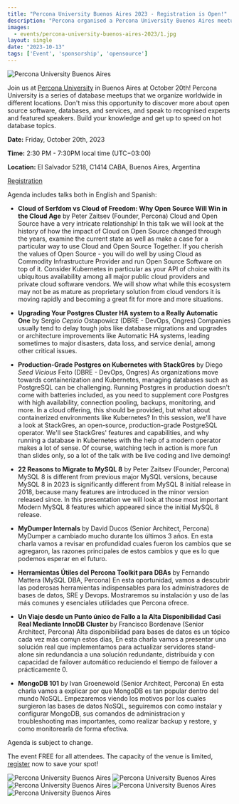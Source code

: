 ```yaml
---
title: "Percona University Buenos Aires 2023 - Registration is Open!"
description: "Percona organised a Percona University Buenos Aires meetup in Argentina at October 20th, 2023."
images:
  - events/percona-university-buenos-aires-2023/1.jpg
layout: single
date: "2023-10-13"
tags: ['Event', 'sponsorship', 'opensource']
---
```

![Percona University Buenos Aires](/events/percona-university-buenos-aires-2023/1.jpg)

Join us at [Percona University](https://www.percona.com/community/events/percona-university-buenos-aires-2023) in Buenos Aires at October 20th! Percona University is a series of database meetups that we organize worldwide in different locations. Don't miss this opportunity to discover more about open source software, databases, and services, and speak to recognised experts and featured speakers. Build your knowledge and get up to speed on hot database topics.

**Date:** Friday, October 20th, 2023

**Time:** 2:30 PM - 7:30PM local time (UTC−03:00)

**Location:** El Salvador 5218, C1414 CABA, Buenos Aires, Argentina

[Registration](https://www.eventbrite.com/e/percona-university-buenos-aires-open-source-databases-event-tickets-719283605627)

Agenda includes talks both in English and Spanish:

* **Cloud of Serfdom vs Cloud of Freedom: Why Open Source Will Win in the Cloud Age** by Peter Zaitsev (Founder, Percona)
  Cloud and Open Source have a very intricate relationship! In this talk we will look at the history of how the impact of Cloud on Open Source changed through the years, examine the current state as well as make a case for a particular way to use Cloud and Open Source Together. If you cherish the values of Open Source - you will do well by using Cloud as Commodity Infrastructure Provider and run Open Source Software on top of it. Consider Kubernetes in particular as your API of choice with its ubiquitous availability among all major public cloud providers and private cloud software vendors. We will show what while this ecosystem may not be as mature as proprietary solution from cloud vendors it is moving rapidly and becoming a great fit for more and more situations.

* **Upgrading Your Postgres Cluster HA system to a Really Automatic One** by Sergio *Cepxio* Ostapowicz (DBRE - DevOps, Ongres)
  Companies usually tend to delay tough jobs like database migrations and upgrades or architecture improvements like Automatic HA systems, leading sometimes to major disasters, data loss, and service denial, among other critical issues.

* **Production-Grade Postgres on Kubernetes with StackGres** by Diego *Seed Vicious* Feito (DBRE - DevOps, Ongres)
  As organizations move towards containerization and Kubernetes, managing databases such as PostgreSQL can be challenging. Running Postgres in production doesn't come with batteries included, as you need to supplement core Postgres with high availability, connection pooling, backups, monitoring, and more. In a cloud offering, this should be provided, but what about containerized environments like Kubernetes?
  In this session, we'll have a look at StackGres, an open-source, production-grade PostgreSQL operator. We'll see StackGres' features and capabilities, and why running a database in Kubernetes with the help of a modern operator makes a lot of sense. Of course, watching tech in action is more fun than slides only, so a lot of the talk with be live coding and live demoing!

* **22 Reasons to Migrate to MySQL 8** by Peter Zaitsev (Founder, Percona)
  MySQL 8 is different from previous major MySQL versions, because MySQL 8 in 2023 is significantly different from MySQL 8 initial release in 2018, because many features are introduced in the minor version released since. In this presentation we will look at those most important Modern MySQL 8 features which appeared since the initial MySQL 8 release.

* **MyDumper Internals** by David Ducos (Senior Architect, Percona)
  MyDumper a cambiado mucho durante los últimos 3 años. En esta charla vamos a revisar en profundidad cuales fueron los cambios que se agregaron, las razones principales de estos cambios y que es lo que podemos esperar en el futuro.

* **Herramientas Útiles del Percona Toolkit para DBAs** by Fernando Mattera (MySQL DBA, Percona)
  En esta oportunidad, vamos a descubrir las poderosas herramientas indispensables para los administradores de bases de datos, SRE y Devops. Mostraremos su instalación y uso de las más comunes y esenciales utilidades que Percona ofrece.

* **Un Viaje desde un Punto único de Fallo a la Alta Disponibilidad Casi Real Mediante InnoDB Cluster** by Francisco Bordenave (Senior Architect, Percona)
  Alta disponibilidad para bases de datos es un tópico cada vez más comųn estos dias, En esta charla vamos a presentar una solución real que implementamos para actualizar servidores stand-alone sin redundancia a una solución redundante, distribuida y con capacidad de failover automático reduciendo el tiempo de failover a prácticamente 0.

* **MongoDB 101** by Ivan Groenewold (Senior Architect, Percona)
  En esta charla vamos a explicar por que MongoDB es tan popular dentro del mundo NoSQL. Empezaremos viendo los motivos por los cuales surgieron las bases de datos NoSQL, seguiremos con como instalar y configurar MongoDB, sus comandos de administracion y troubleshooting mas importantes, como realizar backup y restore, y como monitorearla de forma efectiva.

Agenda is subject to change. 

The event FREE for all attendees. The capacity of the venue is limited, [register](https://www.eventbrite.com/e/percona-university-buenos-aires-open-source-databases-event-tickets-719283605627) now to save your spot!

![Percona University Buenos Aires](/events/percona-university-buenos-aires-2023/2.jpg)
![Percona University Buenos Aires](/events/percona-university-buenos-aires-2023/3.jpg)
![Percona University Buenos Aires](/events/percona-university-buenos-aires-2023/4.jpg)
![Percona University Buenos Aires](/events/percona-university-buenos-aires-2023/5.jpg)
![Percona University Buenos Aires](/events/percona-university-buenos-aires-2023/6.jpg)


